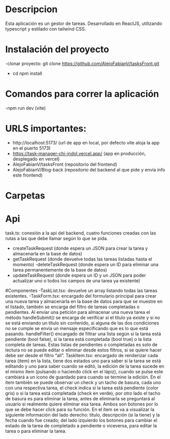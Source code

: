 # Descripcion

Esta aplicación es un gestor de tareas.
Desarrollado en ReactJS, utilizando typescript y estilado con tailwind CSS.

# Instalación del proyecto

-clonar proyecto: git clone https://github.com/AlejoFabianV/tasksFront.git
- cd <directorio>  npm install

# Comandos para correr la aplicación

-npm run dev (vite)

 # URLS importantes:
- http://localhost:5173/ (url de app en local, por defecto vite aloja la app en el puerto 5173)
- https://task-manager-chi-indol.vercel.app/ (app en producción, desplegado en vercel)
- AlejoFabianV/tasksFront (repositorio del frontend)
- AlejoFabianV/Blog-back (repositorio del backend al que pide y envía info este frontend)

# Carpetas
# Api
 task.ts: conexión a la api del backend, cuatro funciones creadas con las rutas a las que debe llamar según lo que se pida. 
  - createTaskRequest (donde espera un JSON para crear la tarea y almacenarla en la base de datos) 
  - getTaskRequest (donde devuelve todas las tareas listadas hasta el momento) -deleteTaskRequest (donde espera un ID para eliminar una tarea permanentemente de la base de datos)
  - updateTaskRequest (donde espera un ID y un JSON para poder actualizar uno o todos los campos de una tarea ya existente)

#Componentes
-TaskList.tsx: devuelve un array listando todas las tareas existentes.
-TaskForm.tsx: encargado del formulario principal para crear una nueva tarea y almacenarla en la base de datos para que se muestre en el listado, también se encarga del filtro de tareas completadas o pendientes. 
Al enviar una petición para almacenar una nueva tarea el método handleSubmit() se encarga de verificar si el título ya existe y si no se está enviando un título sin contenido, si alguna de las dos condiciones no se cumple se envía un mensaje especificando que es lo que está pasando.
handleFilter() encargado de filtrar una lista según si la tarea está pendiente (bool false), si la tarea está completada (bool true) o la lista completa de tareas. Estas listas de pendientes o completadas es solo de lectura no se puede editar o eliminar desde estos filtros, si se quiere hacer debe ser desde el filtro “all”.
TaskItem.tsx: encargado de renderizar cada tarea (item) en la lista, tiene dos estados uno para saber si la tarea se está editando y uno para saber cuando se editó, la edición de la tarea sucede en el mismo ítem (pulsando o haciendo click en el lápiz), cuando se pulse este cambiará a un icono de guardado para cuando se termine la edición. En el ítem también se puede observar un check y un tacho de basura, cada uno con una respectiva tarea, el check indica si la tarea está pendiente (color gris) o si la tarea está completada (check en verde), por otro lado el tacho de basura es para eliminar la tarea, antes de eliminarla se preguntará al usuario si realmente quiere eliminar esa tarea. Ambos son botones por lo que se debe hacer click para su función.
En el ítem se va a visualizar la siguiente información del lado derecho: título, descripción (si la tiene) y la fecha cuando fue creado; del lado izquierdo los botones para cambiar el estado de la tarea de completado a pendiente o viceversa, para editar la tarea o para eliminar la tarea.


